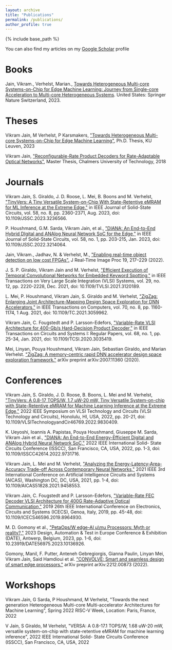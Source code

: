 ```yaml
---
layout: archive
title: "Publications"
permalink: /publications/
author_profile: true
---
```


{% include base_path %}

You can also find my articles on my [Google Scholar](https://scholar.google.com/citations?user=uYVMSsEAAAAJ&hl=en) profile

Books
======
Jain, Vikram., Verhelst, Marian., [Towards Heterogeneous Multi-core Systems-on-Chip for Edge Machine Learning: Journey from Single-core Acceleration to Multi-core Heterogeneous Systems](https://www.google.com/books/edition/Towards_Heterogeneous_Multi_core_Systems/3tcC0AEACAAJ?hl=en). United States: Springer Nature Switzerland, 2023.

Theses
======
Vikram Jain, M Verhelst, P Karsmakers, ["Towards Heterogeneous Multi-core Systems-on-Chip for Edge Machine Learning"](https://kuleuven.limo.libis.be/discovery/search?query=any,contains,LIRIAS4072399&tab=LIRIAS&search_scope=lirias_profile&vid=32KUL_KUL:Lirias&offset=0), Ph.D. Thesis, KU Leuven, 2023

Vikram Jain, ["Reconfigurable-Rate Product Decoders for Rate-Adaptable Optical Networks"](https://odr.chalmers.se/items/c9392e59-1dc5-41c5-88e6-5e9b2666bc7e), Master Thesis, Chalmers University of Technology, 2018

Journals
======
Vikram Jain, S. Giraldo, J. D. Roose, L. Mei, B. Boons and M. Verhelst, ["TinyVers: A Tiny Versatile System-on-Chip With State-Retentive eMRAM for ML Inference at the Extreme Edge,"](https://ieeexplore.ieee.org/abstract/document/10022047) in IEEE Journal of Solid-State Circuits, vol. 58, no. 8, pp. 2360-2371, Aug. 2023, doi: 10.1109/JSSC.2023.3236566.

P. Houshmand, G.M. Sarda, Vikram Jain, et al., ["DIANA: An End-to-End Hybrid DIgital and ANAlog Neural Network SoC for the Edge,"](https://ieeexplore.ieee.org/abstract/document/9932871) in IEEE Journal of Solid-State Circuits, vol. 58, no. 1, pp. 203-215, Jan. 2023, doi: 10.1109/JSSC.2022.3214064.

Jain, Vikram., Jadhav, N. & Verhelst, M., ["Enabling real-time object detection on low cost FPGAs".](https://doi.org/10.1007/s11554-021-01177-w) J Real-Time Image Proc 19, 217–229 (2022). 

J. S. P. Giraldo, Vikram Jain and M. Verhelst, ["Efficient Execution of Temporal Convolutional Networks for Embedded Keyword Spotting,"](https://ieeexplore.ieee.org/abstract/document/9591243) in IEEE Transactions on Very Large Scale Integration (VLSI) Systems, vol. 29, no. 12, pp. 2220-2228, Dec. 2021, doi: 10.1109/TVLSI.2021.3120189.

L. Mei, P. Houshmand, Vikram Jain, S. Giraldo and M. Verhelst, ["ZigZag: Enlarging Joint Architecture-Mapping Design Space Exploration for DNN Accelerators,"](https://ieeexplore.ieee.org/abstract/document/9360462) in IEEE Transactions on Computers, vol. 70, no. 8, pp. 1160-1174, 1 Aug. 2021, doi: 10.1109/TC.2021.3059962.

Vikram Jain, C. Fougstedt and P. Larsson-Edefors, ["Variable-Rate VLSI Architecture for 400-Gb/s Hard-Decision Product Decoder,"](https://ieeexplore.ieee.org/abstract/document/9252866) in IEEE Transactions on Circuits and Systems I: Regular Papers, vol. 68, no. 1, pp. 25-34, Jan. 2021, doi: 10.1109/TCSI.2020.3035419.

Mei, Linyan, Pouya Houshmand, Vikram Jain, Sebastian Giraldo, and Marian Verhelst. ["ZigZag: A memory-centric rapid DNN accelerator design space exploration framework."](https://arxiv.org/abs/2007.11360) arXiv preprint arXiv:2007.11360 (2020).

Conferences
======
Vikram Jain, S. Giraldo, J. D. Roose, B. Boons, L. Mei and M. Verhelst, ["TinyVers: A 0.8-17 TOPS/W, 1.7 μW-20 mW, Tiny Versatile System-on-chip with State-Retentive eMRAM for Machine Learning Inference at the Extreme Edge,"](https://ieeexplore.ieee.org/abstract/document/9830409) 2022 IEEE Symposium on VLSI Technology and Circuits (VLSI Technology and Circuits), Honolulu, HI, USA, 2022, pp. 20-21, doi: 10.1109/VLSITechnologyandCir46769.2022.9830409.

K. Ueyoshi, Ioannis A. Papistas, Pouya Houshmand, Giuseppe M. Sarda, Vikram Jain et al., ["DIANA: An End-to-End Energy-Efficient Digital and ANAlog Hybrid Neural Network SoC,"](https://ieeexplore.ieee.org/abstract/document/9731716) 2022 IEEE International Solid- State Circuits Conference (ISSCC), San Francisco, CA, USA, 2022, pp. 1-3, doi: 10.1109/ISSCC42614.2022.9731716.

Vikram Jain, L. Mei and M. Verhelst, ["Analyzing the Energy-Latency-Area-Accuracy Trade-off Across Contemporary Neural Networks,"](https://ieeexplore.ieee.org/abstract/document/9458553) 2021 IEEE 3rd International Conference on Artificial Intelligence Circuits and Systems (AICAS), Washington DC, DC, USA, 2021, pp. 1-4, doi: 10.1109/AICAS51828.2021.9458553.

Vikram Jain, C. Fougstedt and P. Larsson-Edefors, ["Variable-Rate FEC Decoder VLSI Architecture for 400G Rate-Adaptive Optical Communication,"](https://ieeexplore.ieee.org/abstract/document/8964930) 2019 26th IEEE International Conference on Electronics, Circuits and Systems (ICECS), Genoa, Italy, 2019, pp. 45-48, doi: 10.1109/ICECS46596.2019.8964930.

M. D. Gomony et al., ["PetaOps/W edge-AI μ\mu Processors: Myth or reality?,"](https://ieeexplore.ieee.org/abstract/document/10136926) 2023 Design, Automation & Test in Europe Conference & Exhibition (DATE), Antwerp, Belgium, 2023, pp. 1-6, doi: 10.23919/DATE56975.2023.10136926.

Gomony, Manil, F. Putter, Anteneh Gebregiorgis, Gianna Paulin, Linyan Mei, Vikram Jain, Said Hamdioui et al. ["CONVOLVE: Smart and seamless design of smart edge processors."](https://arxiv.org/abs/2212.00873) arXiv preprint arXiv:2212.00873 (2022).

Workshops
======
Vikram Jain, G Sarda, P Houshmand, M Verhelst, "Towards the next generation Heterogeneous Multi-core Multi-accelerator Architectures for Machine Learning", Spring 2022 RISC-V Week, Location: Paris, France, 2022

V Jain, S Giraldo, M Verhelst, "VERSA: A 0.8-17.1 TOPS/W, 1.68 uW-20 mW, versatile system-on-chip with state-retentive eMRAM for machine learning inference", 2022 IEEE International Solid- State Circuits Conference (ISSCC), San Francisco, CA, USA, 2022

